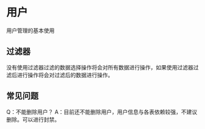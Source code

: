# 用户

用户管理的基本使用

## 过滤器

没有使用过滤器过滤的数据选择操作将会对所有数据进行操作，如果使用过滤器过滤后进行操作将会对过滤后的数据进行操作。

## 常见问题

Q：不能删除用户？
A：目前还不能删除用户，用户信息与各表依赖较强，不建议删除。可以进行封禁。
